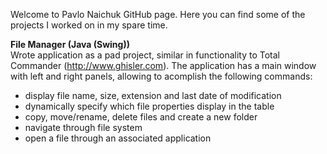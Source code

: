 Welcome to Pavlo Naichuk GitHub page. Here you can find some of the projects I worked on in my spare time. 

<b>File Manager (Java (Swing))</b>  
Wrote application as a pad project, similar in functionality to Total Commander (http://www.ghisler.com). The application has a main window with left and right panels, allowing to acomplish the following commands:
- display file name, size, extension and last date of modification
- dynamically specify which file properties display in the table
- copy, move/rename, delete files and create a new folder
- navigate through file system
- open a file through an associated application
  
